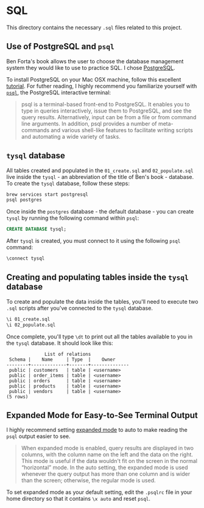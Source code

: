 # SQL

This directory contains the necessary `.sql` files related to this project.

## Use of PostgreSQL and `psql`

Ben Forta's book allows the user to choose the database management system they would like to use to practice SQL. I chose [PostgreSQL](https://www.postgresql.org/about/).

To install PostgreSQL on your Mac OSX machine, follow this excellent [tutorial](https://medium.com/@viviennediegoencarnacion/getting-started-with-postgresql-on-mac-e6a5f48ee399). For futher reading, I highly recommend you familiarize yourself with [`psql`](https://www.postgresql.org/docs/11/app-psql.html), the PostgreSQL interactive terminal:

> psql is a terminal-based front-end to PostgreSQL. It enables you to type in queries interactively, issue them to PostgreSQL, and see the query results. Alternatively, input can be from a file or from command line arguments. In addition, psql provides a number of meta-commands and various shell-like features to facilitate writing scripts and automating a wide variety of tasks.

## `tysql` database

All tables created and populated in the `01_create.sql` and `02_populate.sql` live inside the `tysql` - an abbreviation of the title of Ben's book - database. To create the `tysql` database, follow these steps:

```bash
brew services start postgresql
psql postgres
```

Once inside the `postgres` database - the default database - you can create `tysql` by running the following command within `psql`:

```sql
CREATE DATABASE tysql;
```

After `tysql` is created, you must connect to it using the following `psql` command:

```bash
\connect tysql
```

## Creating and populating tables inside the `tysql` database

To create and populate the data inside the tables, you'll need to execute two `.sql` scripts after you've connected to the `tysql` database.

```bash
\i 01_create.sql
\i 02_populate.sql
```

Once complete, you'll type `\dt` to print out all the tables available to you in the `tysql` database. It should look like this:

```
              List of relations
 Schema |    Name     | Type  |    Owner     
--------+-------------+-------+--------------
 public | customers   | table | <username>
 public | order_items | table | <username>
 public | orders      | table | <username>
 public | products    | table | <username>
 public | vendors     | table | <username>
(5 rows)
```

## Expanded Mode for Easy-to-See Terminal Output

I highly recommend setting [expanded mode](https://stackoverflow.com/a/16108898/7954106) to auto to make reading the `psql` output easier to see.

> When expanded mode is enabled, query results are displayed in two columns, with the column name on the left and the data on the right. This mode is useful if the data wouldn't fit on the screen in the normal “horizontal” mode. In the auto setting, the expanded mode is used whenever the query output has more than one column and is wider than the screen; otherwise, the regular mode is used.

To set expanded mode as your default setting, edit the `.psqlrc` file in your home directory so that it contains `\x auto` and reset `psql`. 

